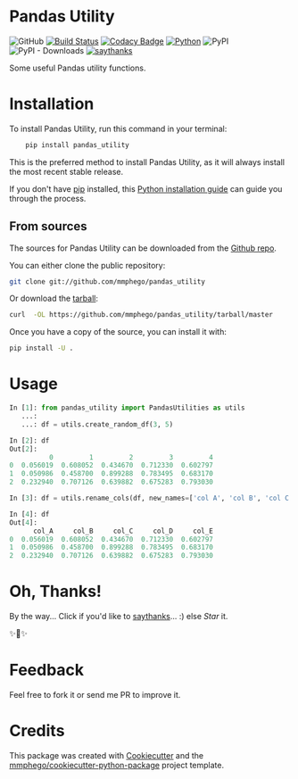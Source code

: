 # Pandas Utility

![GitHub](https://img.shields.io/github/license/mmphego/pandas_utility.svg)
[![Build Status](https://travis-ci.com/mmphego/pandas_utility.svg?token=BFdkPYZWCqwEmQMyYDLi&branch=master)](https://travis-ci.com/mmphego/pandas_utility)
[![Codacy Badge](https://api.codacy.com/project/badge/Grade/43713e0b78f547e8912ff05c9350cffb)](https://app.codacy.com/app/mmphego/pandas_utility?utm_source=github.com&utm_medium=referral&utm_content=mmphego/pandas_utility&utm_campaign=Badge_Grade_Dashboard)
[![Python](https://img.shields.io/badge/Python-3.6%2B-red.svg)](https://www.python.org/downloads/)
![PyPI](https://img.shields.io/pypi/v/>pandas_utility.svg?color=green&label=pypi%20release)
![PyPI - Downloads](https://img.shields.io/pypi/dm/pandas_utility.svg?label=PyPi%20Downloads)
[![saythanks](https://img.shields.io/badge/say-thanks-ff69b4.svg)](https://saythanks.io/to/mmphego)

Some useful Pandas utility functions.

# Installation

To install Pandas Utility, run this command in your terminal:

```python
    pip install pandas_utility
```

This is the preferred method to install Pandas Utility,
as it will always install the most recent stable release.

If you don't have [pip](https://pip.pypa.io) installed,
this [Python installation guide](http://docs.python-guide.org/en/latest/starting/installation/) can guide you through the process.

## From sources

The sources for Pandas Utility can be downloaded from the [Github repo](https://github.com/mmphego/pandas_utility).

You can either clone the public repository:

```bash
git clone git://github.com/mmphego/pandas_utility
```

Or download the [tarball](https://github.com/mmphego/pandas_utility/tarball/master):

```bash
curl  -OL https://github.com/mmphego/pandas_utility/tarball/master
```

Once you have a copy of the source, you can install it with:

```bash
pip install -U .
```

# Usage

```python
In [1]: from pandas_utility import PandasUtilities as utils
   ...:
   ...: df = utils.create_random_df(3, 5)

In [2]: df
Out[2]:
          0         1         2         3         4
0  0.056019  0.608052  0.434670  0.712330  0.602797
1  0.050986  0.458700  0.899288  0.783495  0.683170
2  0.232940  0.707126  0.639882  0.675283  0.793030

In [3]: df = utils.rename_cols(df, new_names=['col A', 'col B', 'col C', 'col D', 'col E'])

In [4]: df
Out[4]:
      col_A     col_B     col_C     col_D     col_E
0  0.056019  0.608052  0.434670  0.712330  0.602797
1  0.050986  0.458700  0.899288  0.783495  0.683170
2  0.232940  0.707126  0.639882  0.675283  0.793030

```

# Oh, Thanks!

By the way...
Click if you'd like to [saythanks](https://saythanks.io/to/>mmphego)... :) else *Star* it.

✨🍰✨

# Feedback

Feel free to fork it or send me PR to improve it.

# Credits

This package was created with [Cookiecutter](https://github.com/audreyr/cookiecutter) and the [mmphego/cookiecutter-python-package](https://github.com/mmphego/cookiecutter-python-package) project template.

